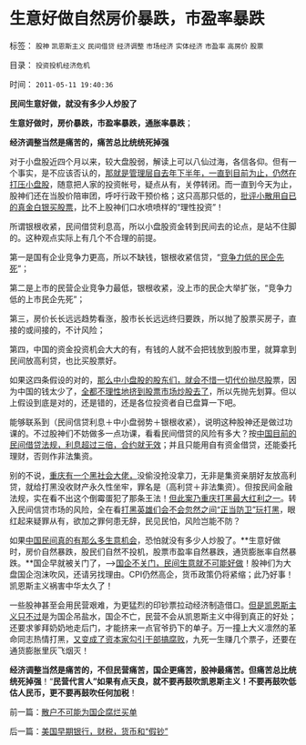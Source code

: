 # 生意好做自然房价暴跌，市盈率暴跌

标签： `股神` `凯恩斯主义` `民间借贷` `经济调整` `市场经济` `实体经济` `市盈率` `高房价` `股票` 

目录： `投资投机经济危机`

时间： `2011-05-11 19:40:36`

**民间生意好做，就没有多少人炒股了**

**生意好做时，房价暴跌，市盈率暴跌，通胀率暴跌**；

**经济调整当然是痛苦的，痛苦总比统统死掉强**

对于小盘股近四个月以来，较大盘股弱，解读上可以八仙过海，各信各仰。但有一个事实，是不应该否认的，[那就是管理层自去年下半年，一直到目前为止，仍然在打压小盘股](../../../2011/4/28/打压小盘股，成功制造了股灾.md)，随意把人家的投资帐号，疑点从有，关停转闭。而一直到今天为止，股神们还在当股价陪审团，呼吁行政干预价格；这只高那只低的，[批评小散用自已的真金白银买股票](../../../2011/4/29/股民的民主素质可能较高.md)，比不上股神们口水喷喷样的“理性投资”！

所谓银根收紧，民间借贷利息高，所以小盘股资金转到民间去的论点，是站不住脚的。这种观点实际上有几个不合理的前提。

第一是国有企业竞争力更高，所以不缺钱，银根收紧信贷，“[竞争力低的民企先死](../../../2011/4/29/菜篮子悲剧原因是国进民退.md)”；

第二是上市的民营企业竞争力最低，银根收紧，没上市的民企大举扩张，“竞争力低的上市民企先死”；

第三，房价长长远远趋势看涨，股市长长远远终归要跌，所以抛了股票买房子，直接的或间接的，不计风险；

第四，中国的资金投资机会大大的有，有钱的人就不会把钱放到股市里，就算拿到民间放高利贷，也比买股票好。

如果这四条假设的对的，[那么中小盘股的股东们，就会不惜一切代价抛尽股](../../../2008/9/5/新股大小非限售期缩短是向谁的利益倾斜？.md)票，因为中国的钱太少了，[全都不理性地挤到股票市场炒股去了](../../../2009/11/6/炒股维持着中国社会的稳定.md)，所以先抛先划算。但以上假设到底是对的，还是错的，还是各位投资者自已盘算一下吧。

能够联系到（民间信贷利息＋中小盘弱势＋银根收紧），说明这种股神还是做过功课的。不过股神们不妨做多一点功课，看看民间借贷的风险有多大？按[中国目前的民间借贷法规，利息超过三倍，合约就无效](../../../2011/1/4/禁止高利贷损害了市场供应能力；腐朽的资本主义？.md)；并且只能用自有资金借贷，还能委托理财，否则作非法集资。

别的不说，[重庆有一个黑社会大佬，](../../../2010/2/28/从专营权层层盘剥理解中国特色的黑社会.md)没偷没抢没拿刀，无非是集资亲朋好友放高利贷，就给打黑没收财产永久性坐牢，罪名是（高利贷＋非法集资）。但按民间金融法规，实在看不出这个倒霉蛋犯了那条王法！[但此案乃重庆打黑最大红利之一](../../../2010/12/3/拜占庭新兴太监，打黑和替罪羊.md)。转入民间信贷市场的风险，全在看[打黑英雄们会不会忽然之间“正当防卫”玩打黑](../../../2010/3/1/中国需要人权产权清晰的法治吗？.md)，眼红起来疑罪从有，欲加之罪何患无辞，民见民怕，风险岂能不防？

如果[中国民间真的有那么多生意机会](../../../2009/8/7/生意难做，打肿脸充胖子的民营企业家.md)，恐怕就没有多少人炒股了。**生意好做时，房价自然暴跌，股民们自然不投机，股票市盈率自然暴跌，通货膨胀率自然暴跌。**国企早就被关门了，——>[国企不关门，民间生意就不可能好做](../../../2010/11/2/“垄断是否合理”与“是否应干预垄断”.md)！股神们为大盘国企泡沫吹风，还请另找理由。CPI仍然高企，货币政策仍将紧缩；此乃好事！凯恩斯主义祸害中华太久了！

一些股神甚至会用民营艰难，为更猛烈的印钞票拉动经济制造借口。[但是凯恩斯主义只不过](../../../2009/11/29/大萧条后凯恩斯主义和“坏帐过剩的危机”.md)是为国企吊盐水，国企不亡，民营不会从凯恩斯主义中得到真正的好处；还要求爹拜奶奶地走后门，才能挤来一点官爷扔下的单子。万一撞上大义凛然的革命同志热情打黑，[又变成了资本家勾引干部搞腐败](../../../2010/3/1/产权关系混乱催生中国特色的黑社会.md)，九死一生赚几个票子，还要在通货膨胀里灰飞烟灭！

**经济调整当然是痛苦的，不但民营痛苦，国企更痛苦，股神最痛苦。但痛苦总比统统死掉强**！“**民营代言人”如果有点天良，就不要再鼓吹凯恩斯主义！不要再鼓吹低估人民币，更不要再鼓吹任何加税**！



前一篇：[散户不可能为国企腐烂买单](../../../2011/5/11/散户不可能为国企腐烂买单.md)

后一篇：[美国早期银行，财税，货币和“假钞”](../../../2011/5/11/美国早期银行，财税，货币和“假钞”.md)